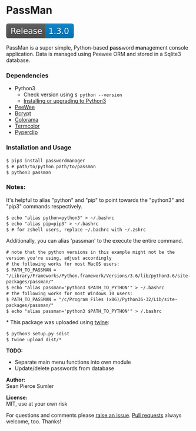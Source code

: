 # PassMan
<img src="assets/Release-1.3.0-blue.svg">

PassMan is a super simple, Python-based **pass**word **man**agement console application. Data is managed using Peewee ORM and stored in a Sqlite3 database.

### Dependencies
* Python3
  * Check version using `$ python --version`
  * <a href="https://www.python.org/downloads/release/python-365/">Installing or upgrading to Python3</a>
* <a href="http://docs.peewee-orm.com/en/latest/">PeeWee</a>
* <a href="https://pypi.org/project/bcrypt/">Bcrypt</a>
* <a href="https://pypi.org/project/colorama/">Colorama</a>
* <a href="https://pypi.org/project/termcolor/">Termcolor</a>
* <a href="https://pypi.org/project/pyperclip/">Pyperclip</a>

### Installation and Usage
```shell
$ pip3 install passwordmanager
$ # path/to/python path/to/passman
$ python3 passman
```

### Notes:
It's helpful to alias "python" and "pip" to point towards the "python3" and "pip3" commands respectively.
```shell
$ echo "alias python=python3" > ~/.bashrc
$ echo "alias pip=pip3" > ~/.bashrc
$ # for zshell users, replace ~/.bachrc with ~/.zshrc
```

Additionally, you can alias 'passman' to the execute the entire command.

```shell
# note that the python versions in this example might not be the version you're using, adjust accordingly
# the following works for most MacOS users:
$ PATH_TO_PASSMAN = "/Library/Frameworks/Python.framework/Versions/3.6/lib/python3.6/site-packages/passman/"
$ echo "alias passman='python3 $PATH_TO_PYTHON'" > ~/.bashrc
# the following works for most Windows 10 users:
$ PATH_TO_PASSMAN = "/c/Program Files (x86)/Python36-32/Lib/site-packages/passman/"
$ echo "alias passman='python3 $PATH_TO_PYTHON'" > /.bashrc
```

\* This package was uploaded using <a href="https://anweshadas.in/how-to-upload-a-package-in-pypi-using-twine/">twine</a>:
```shell
$ python3 setup.py sdist
$ twine upload dist/*
```


**TODO:**
* Separate main menu functions into own module
* Update/delete passwords from database

**Author:**  
Sean Pierce Sumler

**License:**  
MIT, use at your own risk

For questions and comments please <a href="https://github.com/seanpierce/passman/issues/new">raise an issue</a>. <a href="https://github.com/seanpierce/passman/compare">Pull requests</a> always welcome, too. Thanks!
